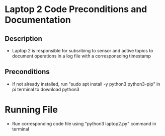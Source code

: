 # Laptop 2 Code Preconditions and Documentation

## Description
- Laptop 2 is responsible for subsribing to sensor and active topics to document operations in a log file with a corresponsding timestamp

## Preconditions
- If not already installed, run "sudo apt install -y python3 python3-pip" in pi terminal to download python3

# Running File
- Run corresponding code file using "python3 laptop2.py" command in terminal